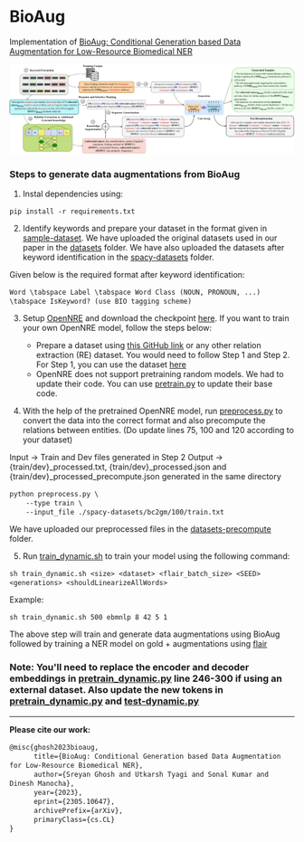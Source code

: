 # BioAug
Implementation of [BioAug: Conditional Generation based Data Augmentation for Low-Resource Biomedical NER](https://arxiv.org/abs/2305.10647)

![Proposed Methodology](./assets/bioaug.jpeg)

### Steps to generate data augmentations from BioAug

1. Instal dependencies using:
```
pip install -r requirements.txt
```

2. Identify keywords and prepare your dataset in the format given in [sample-dataset](./sample-dataset/). We have uploaded the original datasets used in our paper in the [datasets](./datasets/) folder. We have also uploaded the datasets after keyword identification in the [spacy-datasets](./spacy-datasets/) folder.

Given below is the required format after keyword identification:

```
Word \tabspace Label \tabspace Word Class (NOUN, PRONOUN, ...) \tabspace IsKeyword? (use BIO tagging scheme)
```

3. Setup [OpenNRE](https://github.com/thunlp/OpenNRE) and download the checkpoint [here](https://drive.google.com/file/d/1crS7O0FZvBWTF_XZNba3Kt2nVxHao8po/view?usp=sharing). If you want to train your own OpenNRE model, follow the steps below:
    * Prepare a dataset using [this GitHub link](https://github.com/IBM/aihn-ucsd/tree/master/amil) or any other relation extraction (RE) dataset. You would need to follow Step 1 and Step 2. For Step 1, you can use the dataset [here](https://drive.google.com/file/d/1toip1QMx4FkYBqk6fgXnZllTjIjbP1RO/view?usp=sharing)
    * OpenNRE does not support pretraining random models. We had to update their code. You can use [pretrain.py](./assets/pretrain.py) to update their base code.

4. With the help of the pretrained OpenNRE model, run [preprocess.py](preprocess.py) to convert the data into the correct format and also precompute the relations between entities. (Do update lines 75, 100 and 120 according to your dataset)

Input -> Train and Dev files generated in Step 2
Output -> {train/dev}_processed.txt, {train/dev}_processed.json and {train/dev}_processed_precompute.json generated in the same directory

```
python preprocess.py \
    --type train \
    --input_file ./spacy-datasets/bc2gm/100/train.txt
```

We have uploaded our preprocessed files in the [datasets-precompute](./datasets-precompute/) folder.

5. Run [train_dynamic.sh](./script/train_dynamic.sh) to train your model using the following command:
  ```
  sh train_dynamic.sh <size> <dataset> <flair_batch_size> <SEED> <generations> <shouldLinearizeAllWords>
  ```
  Example:
  ```
  sh train_dynamic.sh 500 ebmnlp 8 42 5 1
  ```
  The above step will train and generate data augmentations using BioAug followed by training a NER model on gold + augmentations using [flair](https://github.com/flairNLP/flair)

### Note: You'll need to replace the encoder and decoder embeddings in [pretrain_dynamic.py](./script/pretrain_dynamic.py) line 246-300 if using an external dataset. Also update the new tokens in [pretrain_dynamic.py](./script/pretrain_dynamic.py) and [test-dynamic.py](./script/test-dynamic.py)

---
**Please cite our work:**
```
@misc{ghosh2023bioaug,
      title={BioAug: Conditional Generation based Data Augmentation for Low-Resource Biomedical NER},
      author={Sreyan Ghosh and Utkarsh Tyagi and Sonal Kumar and Dinesh Manocha},
      year={2023},
      eprint={2305.10647},
      archivePrefix={arXiv},
      primaryClass={cs.CL}
}
```
